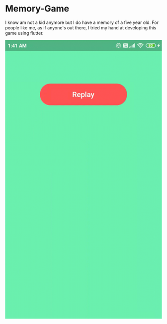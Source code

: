 # Memory-Game
I know am not a kid anymore but I do have a memory of a five year old. For people like me, as if anyone's out there, I tried my hand at developing this game using flutter.

![](memorygame.gif)
